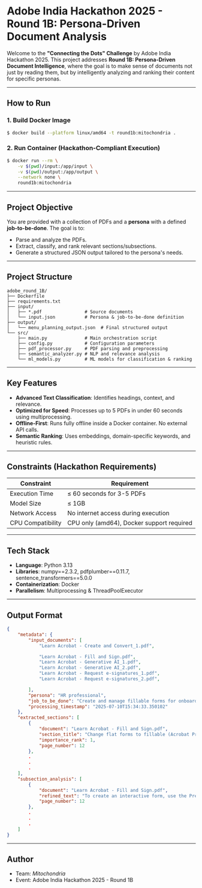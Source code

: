 # Adobe India Hackathon 2025 - Round 1B: Persona-Driven Document Analysis

Welcome to the **"Connecting the Dots" Challenge** by Adobe India Hackathon 2025. This project addresses **Round 1B: Persona-Driven Document Intelligence**, where the goal is to make sense of documents not just by reading them, but by intelligently analyzing and ranking their content for specific personas.

---

## How to Run

### 1. Build Docker Image

```bash
$ docker build --platform linux/amd64 -t round1b:mitochondria .
```

### 2. Run Container (Hackathon-Compliant Execution)

```bash
$ docker run --rm \
    -v $(pwd)/input:/app/input \
    -v $(pwd)/output:/app/output \
    --network none \
    round1b:mitochondria
```

---

## Project Objective

You are provided with a collection of PDFs and a **persona** with a defined **job-to-be-done**. The goal is to:

* Parse and analyze the PDFs.
* Extract, classify, and rank relevant sections/subsections.
* Generate a structured JSON output tailored to the persona's needs.

---

## Project Structure

```
adobe_round_1B/
├── Dockerfile
├── requirements.txt
├── input/
│   ├── *.pdf                # Source documents
│   └── input.json           # Persona & job-to-be-done definition
├── output/
│   └── menu_planning_output.json  # Final structured output
└── src/
    ├── main.py              # Main orchestration script
    ├── config.py            # Configuration parameters
    ├── pdf_processor.py     # PDF parsing and preprocessing
    ├── semantic_analyzer.py # NLP and relevance analysis
    └── ml_models.py         # ML models for classification & ranking
```

---

## Key Features

* **Advanced Text Classification**: Identifies headings, context, and relevance.
* **Optimized for Speed**: Processes up to 5 PDFs in under 60 seconds using multiprocessing.
* **Offline-First**: Runs fully offline inside a Docker container. No external API calls.
* **Semantic Ranking**: Uses embeddings, domain-specific keywords, and heuristic rules.

---

## Constraints (Hackathon Requirements)

| Constraint        | Requirement                               |
| ----------------- | ----------------------------------------- |
| Execution Time    | ≤ 60 seconds for 3-5 PDFs                 |
| Model Size        | ≤ 1GB                                     |
| Network Access    | No internet access during execution       |
| CPU Compatibility | CPU only (amd64), Docker support required |

---

## Tech Stack

* **Language**: Python 3.13
* **Libraries**: numpy==2.3.2, pdfplumber==0.11.7, sentence\_transformers==5.0.0
* **Containerization**: Docker
* **Parallelism**: Multiprocessing & ThreadPoolExecutor

---


## Output Format

```json
{
    "metadata": {
        "input_documents": [
            "Learn Acrobat - Create and Convert_1.pdf",

            "Learn Acrobat - Fill and Sign.pdf",
            "Learn Acrobat - Generative AI_1.pdf",
            "Learn Acrobat - Generative AI_2.pdf",
            "Learn Acrobat - Request e-signatures_1.pdf",
            "Learn Acrobat - Request e-signatures_2.pdf",

        ],
        "persona": "HR professional",
        "job_to_be_done": "Create and manage fillable forms for onboarding and compliance.",
        "processing_timestamp": "2025-07-10T15:34:33.350102"
    },
    "extracted_sections": [
        {
            "document": "Learn Acrobat - Fill and Sign.pdf",
            "section_title": "Change flat forms to fillable (Acrobat Pro)",
            "importance_rank": 1,
            "page_number": 12
        },
        .
        .
        .
    ],
    "subsection_analysis": [
        {
            "document": "Learn Acrobat - Fill and Sign.pdf",
            "refined_text": "To create an interactive form, use the Prepare Forms tool. See Create a form from an existing document.",
            "page_number": 12
        },
        .
        .
        .
    ]
}
```

---

## Author

* Team: *Mitochondria*
* Event: Adobe India Hackathon 2025 - Round 1B
